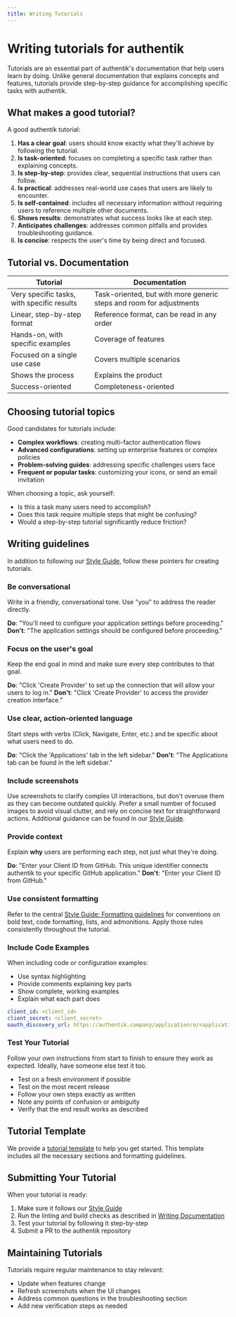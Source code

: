 ```yaml
---
title: Writing Tutorials
---
```


# Writing tutorials for authentik

Tutorials are an essential part of authentik's documentation that help users learn by doing. Unlike general documentation that explains concepts and features, tutorials provide step-by-step guidance for accomplishing specific tasks with authentik.

## What makes a good tutorial?

A good authentik tutorial:

1. **Has a clear goal**: users should know exactly what they'll achieve by following the tutorial.
2. **Is task-oriented**: focuses on completing a specific task rather than explaining concepts.
3. **Is step-by-step**: provides clear, sequential instructions that users can follow.
4. **Is practical**: addresses real-world use cases that users are likely to encounter.
5. **Is self-contained**: includes all necessary information without requiring users to reference multiple other documents.
6. **Shows results**: demonstrates what success looks like at each step.
7. **Anticipates challenges**: addresses common pitfalls and provides troubleshooting guidance.
8. **Is concise**: respects the user's time by being direct and focused.

## Tutorial vs. Documentation

| Tutorial                                   | Documentation                                                       |
| ------------------------------------------ | ------------------------------------------------------------------- |
| Very specific tasks, with specific results | Task-oriented, but with more generic steps and room for adjustments |
| Linear, step-by-step format                | Reference format, can be read in any order                          |
| Hands-on, with specific examples           | Coverage of features                                                |
| Focused on a single use case               | Covers multiple scenarios                                           |
| Shows the process                          | Explains the product                                                |
| Success-oriented                           | Completeness-oriented                                               |

## Choosing tutorial topics

Good candidates for tutorials include:

- **Complex workflows**: creating multi-factor authentication flows
- **Advanced configurations**: setting up enterprise features or complex policies
- **Problem-solving guides**: addressing specific challenges users face
- **Frequent or popular tasks**: customizing your icons, or send an email invitation

When choosing a topic, ask yourself:

- Is this a task many users need to accomplish?
- Does this task require multiple steps that might be confusing?
- Would a step-by-step tutorial significantly reduce friction?

## Writing guidelines

In addition to following our [Style Guide](./style-guide.mdx), follow these pointers for creating tutorials.

### Be conversational

Write in a friendly, conversational tone. Use "you" to address the reader directly.

**Do**: "You'll need to configure your application settings before proceeding."
**Don't**: "The application settings should be configured before proceeding."

### Focus on the user's goal

Keep the end goal in mind and make sure every step contributes to that goal.

**Do**: "Click 'Create Provider' to set up the connection that will allow your users to log in."
**Don't**: "Click 'Create Provider' to access the provider creation interface."

### Use clear, action-oriented language

Start steps with verbs (Click, Navigate, Enter, etc.) and be specific about what users need to do.

**Do**: "Click the 'Applications' tab in the left sidebar."
**Don't**: "The Applications tab can be found in the left sidebar."

### Include screenshots

Use screenshots to clarify complex UI interactions, but don't overuse them as they can become outdated quickly. Prefer a small number of focused images to avoid visual clutter, and rely on concise text for straightforward actions. Additional guidance can be found in our [Style Guide](./style-guide.mdx#images-and-media).

### Provide context

Explain **why** users are performing each step, not just what they're doing.

**Do**: "Enter your Client ID from GitHub. This unique identifier connects authentik to your specific GitHub application."
**Don't**: "Enter your Client ID from GitHub."

### Use consistent formatting

Refer to the central [Style Guide: Formatting guidelines](./style-guide.mdx#formatting-guidelines) for conventions on bold text, code formatting, lists, and admonitions. Apply those rules consistently throughout the tutorial.

### Include Code Examples

When including code or configuration examples:

- Use syntax highlighting
- Provide comments explaining key parts
- Show complete, working examples
- Explain what each part does

```yaml
client_id: <client_id>
client_secret: <client_secret>
oauth_discovery_url: https://authentik.company/application/o/<application_slug>
```

### Test Your Tutorial

Follow your own instructions from start to finish to ensure they work as expected. Ideally, have someone else test it too.

- Test on a fresh environment if possible
- Test on the most recent release
- Follow your own steps exactly as written
- Note any points of confusion or ambiguity
- Verify that the end result works as described

## Tutorial Template

We provide a [tutorial template](./templates/tutorial-template.mdx) to help you get started. This template includes all the necessary sections and formatting guidelines.

## Submitting Your Tutorial

When your tutorial is ready:

1. Make sure it follows our [Style Guide](./style-guide.mdx)
2. Run the linting and build checks as described in [Writing Documentation](./writing-documentation.md)
3. Test your tutorial by following it step-by-step
4. Submit a PR to the authentik repository

## Maintaining Tutorials

Tutorials require regular maintenance to stay relevant:

- Update when features change
- Refresh screenshots when the UI changes
- Address common questions in the troubleshooting section
- Add new verification steps as needed
